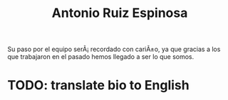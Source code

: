 ﻿---
translationKey: Antonio Ruiz Espinosa
# Display name
title: Antonio Ruiz Espinosa

# Is this the primary user of the site?
superuser: false
    
# Highlight the author in author lists? (true/false)
highlight_name: false

# Organizational groups that you belong to (for People widget)
#   Set this to `[]` or comment out if you are not using People widget.
user_groups:
  - Alumni
---

Su paso por el equipo serÃ¡ recordado con cariÃ±o, ya que gracias a los que trabajaron en el pasado hemos llegado a ser lo que somos. 

# TODO: translate bio to English
